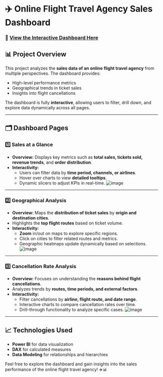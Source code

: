 # ✈️ Online Flight Travel Agency Sales Dashboard


### 🔗 [View the Interactive Dashboard Here](https://app.powerbi.com/view?r=eyJrIjoiY2JmOTAyNjYtYWIxZS00ZTNiLTk5MzMtZjlkNjQ0NmMxYWY2IiwidCI6ImNkMzE5NjcxLTUyZTctNGE2OC1hZmE5LWZjZjhmODlmMDllYSIsImMiOjN9&embedImagePlaceholder=true&pageName=ReportSection)

## 📊 Project Overview

This project analyzes the **sales data of an online flight travel agency** from multiple perspectives. The dashboard provides:
- High-level performance metrics
- Geographical trends in ticket sales
- Insights into flight cancellations

The dashboard is fully **interactive**, allowing users to filter, drill down, and explore data dynamically across all pages.

---

## 🗂️ Dashboard Pages

### 1️⃣ **Sales at a Glance**
- **Overview:** Displays key metrics such as **total sales, tickets sold, revenue trends**, and **order distribution**.
- **Interactivity:**
  - Users can filter data by **time period, channels, or airlines**.
  - Hover over charts to view **detailed tooltips**.
  - Dynamic slicers to adjust KPIs in real-time.
![image](https://github.com/user-attachments/assets/d2c76bef-aa26-4982-a56d-b6a90dd197e1)

---

### 2️⃣ **Geographical Analysis**
- **Overview:** Maps the **distribution of ticket sales** by **origin and destination cities**.
- Highlights the **top flight routes** based on ticket volume.
- **Interactivity:**
  - **Zoom** in/out on maps to explore specific regions.
  - Click on cities to filter related routes and metrics.
  - Geographic heatmaps update dynamically based on selections.
![image](https://github.com/user-attachments/assets/32dc3f8d-b3ad-4077-8f5a-d5dc373f4a38)

---

### 3️⃣ **Cancellation Rate Analysis**
- **Overview:** Focuses on understanding the **reasons behind flight cancellations**.
- Analyzes trends by **routes, time periods, and external factors**.
- **Interactivity:**
  - Filter cancellations by **airline, flight route, and date range**.
  - Interactive charts to compare cancellation rates over time.
  - Drill-through functionality to analyze specific cases.
![image](https://github.com/user-attachments/assets/2742aaca-4228-4c35-b193-670eb45b0e65)

---

## 📈 Technologies Used
- **Power BI** for data visualization
- **DAX** for calculated measures
- **Data Modeling** for relationships and hierarchies

Feel free to explore the dashboard and gain insights into the sales performance of the online flight travel agency! ✈️📊

